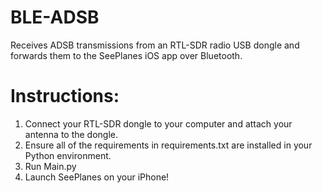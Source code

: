 # BLE-ADSB

Receives ADSB transmissions from an RTL-SDR radio USB dongle and forwards them to the SeePlanes iOS app over Bluetooth.

# Instructions:

1. Connect your RTL-SDR dongle to your computer and attach your antenna to the dongle.
2. Ensure all of the requirements in requirements.txt are installed in your Python environment.
3. Run Main.py
4. Launch SeePlanes on your iPhone!
